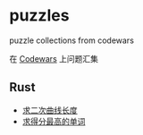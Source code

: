 # puzzles
puzzle collections from codewars

在 [Codewars](https://www.codewars.com/) 上问题汇集

## Rust

- [求二次曲线长度](rust/parabolic_arc_length)
- [求得分最高的单词](rust/highest_scoring_word)
